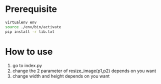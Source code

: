 # Prerequisite
```sh
virtualenv env
source ./env/bin/activate
pip install -r lib.txt
```

# How to use
1. go to index.py
2. change the 2 parameter of resize_image(p1,p2) depends on you want
3. change width and height depends on you want